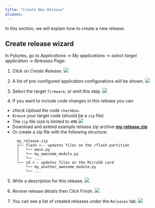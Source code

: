 ```yaml
---
title: "Create New Release"
aliases:
---
```


In this section, we will explain how to create a new release.


## Create release wizard

In Pybytes, go to *Applications* -> *My applications* -> *select target application* -> *Releases* Page:

1. Click on *Create Release*.
![](/gitbook/assets/pybytes/releases/create-release-step-1.png)

2. A list of pre-configured application configurations will be shown.
![](/gitbook/assets/pybytes/releases/create-release-step-2.png)

3. Select the target `firmware`, or omit this step.
![](/gitbook/assets/pybytes/releases/create-release-step-3.png)

4. If you want to include code changes in this release you can:
  * *check* _Upload the code_ `checkbox`.
  * `Browse` your target code (should be a `zip` file)
  * The `zip` file size is limited to `4MB`
![](/gitbook/assets/pybytes/releases/create-release-step-7.png)
  * Download and extend example release zip archive **[my-release.zip](/gitbook/assets/pybytes/releases/code-example/my-code.zip)** 
  * Or create a zip file with the following structure:
    ```
      my_release.zip
      ├── flash <-- updates files on the /flash partition
      │   └── main.py
      │   └── my_awesome_module.py
      │   └── ...
      └── sd <-- updates files on the MicroSD card
          └── my_another_awesome_module.py
          └── ...
    ```

5. *Write* a description for this release.
![](/gitbook/assets/pybytes/releases/create-release-step-8.png)

6. *Review* release details then *Click* Finish.
![](/gitbook/assets/pybytes/releases/create-release-step-9.png)

7. You can see a list of created releases under the `Releases` tab.
![](/gitbook/assets/pybytes/releases/create-release-step-10.png)
